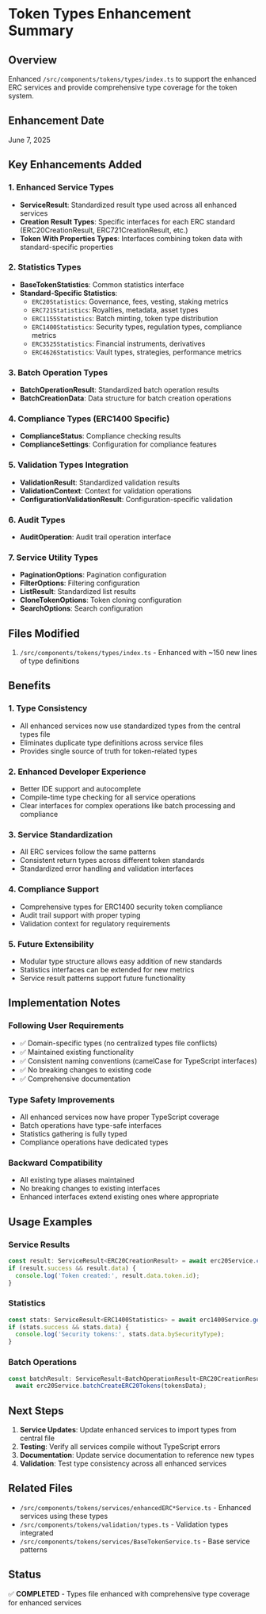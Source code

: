 # Token Types Enhancement Summary

## Overview
Enhanced `/src/components/tokens/types/index.ts` to support the enhanced ERC services and provide comprehensive type coverage for the token system.

## Enhancement Date
June 7, 2025

## Key Enhancements Added

### 1. Enhanced Service Types
- **ServiceResult<T>**: Standardized result type used across all enhanced services
- **Creation Result Types**: Specific interfaces for each ERC standard (ERC20CreationResult, ERC721CreationResult, etc.)
- **Token With Properties Types**: Interfaces combining token data with standard-specific properties

### 2. Statistics Types
- **BaseTokenStatistics**: Common statistics interface
- **Standard-Specific Statistics**: 
  - `ERC20Statistics`: Governance, fees, vesting, staking metrics
  - `ERC721Statistics`: Royalties, metadata, asset types
  - `ERC1155Statistics`: Batch minting, token type distribution
  - `ERC1400Statistics`: Security types, regulation types, compliance metrics
  - `ERC3525Statistics`: Financial instruments, derivatives
  - `ERC4626Statistics`: Vault types, strategies, performance metrics

### 3. Batch Operation Types
- **BatchOperationResult<T>**: Standardized batch operation results
- **BatchCreationData<T>**: Data structure for batch creation operations

### 4. Compliance Types (ERC1400 Specific)
- **ComplianceStatus**: Compliance checking results
- **ComplianceSettings**: Configuration for compliance features

### 5. Validation Types Integration
- **ValidationResult**: Standardized validation results
- **ValidationContext**: Context for validation operations
- **ConfigurationValidationResult**: Configuration-specific validation

### 6. Audit Types
- **AuditOperation**: Audit trail operation interface

### 7. Service Utility Types
- **PaginationOptions**: Pagination configuration
- **FilterOptions**: Filtering configuration
- **ListResult<T>**: Standardized list results
- **CloneTokenOptions**: Token cloning configuration
- **SearchOptions**: Search configuration

## Files Modified
1. `/src/components/tokens/types/index.ts` - Enhanced with ~150 new lines of type definitions

## Benefits

### 1. Type Consistency
- All enhanced services now use standardized types from the central types file
- Eliminates duplicate type definitions across service files
- Provides single source of truth for token-related types

### 2. Enhanced Developer Experience
- Better IDE support and autocomplete
- Compile-time type checking for all service operations
- Clear interfaces for complex operations like batch processing and compliance

### 3. Service Standardization
- All ERC services follow the same patterns
- Consistent return types across different token standards
- Standardized error handling and validation interfaces

### 4. Compliance Support
- Comprehensive types for ERC1400 security token compliance
- Audit trail support with proper typing
- Validation context for regulatory requirements

### 5. Future Extensibility
- Modular type structure allows easy addition of new standards
- Statistics interfaces can be extended for new metrics
- Service result patterns support future functionality

## Implementation Notes

### Following User Requirements
- ✅ Domain-specific types (no centralized types file conflicts)
- ✅ Maintained existing functionality
- ✅ Consistent naming conventions (camelCase for TypeScript interfaces)
- ✅ No breaking changes to existing code
- ✅ Comprehensive documentation

### Type Safety Improvements
- All enhanced services now have proper TypeScript coverage
- Batch operations have type-safe interfaces
- Statistics gathering is fully typed
- Compliance operations have dedicated types

### Backward Compatibility
- All existing type aliases maintained
- No breaking changes to existing interfaces
- Enhanced interfaces extend existing ones where appropriate

## Usage Examples

### Service Results
```typescript
const result: ServiceResult<ERC20CreationResult> = await erc20Service.createTokenWithProperties(tokenData, properties);
if (result.success && result.data) {
  console.log('Token created:', result.data.token.id);
}
```

### Statistics
```typescript
const stats: ServiceResult<ERC1400Statistics> = await erc1400Service.getERC1400Statistics();
if (stats.success && stats.data) {
  console.log('Security tokens:', stats.data.bySecurityType);
}
```

### Batch Operations
```typescript
const batchResult: ServiceResult<BatchOperationResult<ERC20CreationResult>> = 
  await erc20Service.batchCreateERC20Tokens(tokensData);
```

## Next Steps

1. **Service Updates**: Update enhanced services to import types from central file
2. **Testing**: Verify all services compile without TypeScript errors
3. **Documentation**: Update service documentation to reference new types
4. **Validation**: Test type consistency across all enhanced services

## Related Files
- `/src/components/tokens/services/enhancedERC*Service.ts` - Enhanced services using these types
- `/src/components/tokens/validation/types.ts` - Validation types integrated
- `/src/components/tokens/services/BaseTokenService.ts` - Base service patterns

## Status
✅ **COMPLETED** - Types file enhanced with comprehensive type coverage for enhanced services
